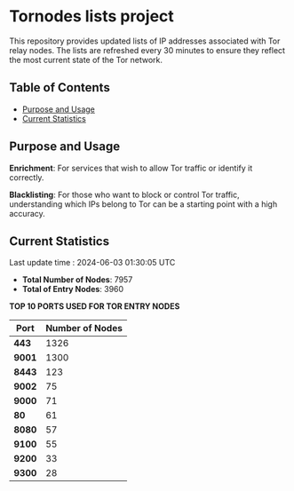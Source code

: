 # Tornodes lists project

This repository provides updated lists of IP addresses associated with Tor relay nodes. The lists are refreshed every 30 minutes to ensure they reflect the most current state of the Tor network.

## Table of Contents

- [Purpose and Usage](#purpose-and-usage)
- [Current Statistics](#current-statistics)


## Purpose and Usage

**Enrichment**: For services that wish to allow Tor traffic or identify it correctly.

**Blacklisting**: For those who want to block or control Tor traffic, understanding which IPs belong to Tor can be a starting point with a high accuracy.

## Current Statistics

Last update time : 2024-06-03 01:30:05 UTC

- **Total Number of Nodes**: 7957
- **Total of Entry Nodes**: 3960

**TOP 10 PORTS USED FOR TOR ENTRY NODES**

| **Port** | **Number of Nodes** |
|------|-----------------|
| **443**   | 1326  |
| **9001**   | 1300  |
| **8443**   | 123  |
| **9002**   | 75  |
| **9000**   | 71  |
| **80**   | 61  |
| **8080**   | 57  |
| **9100**   | 55  |
| **9200**   | 33  |
| **9300**   | 28  |

